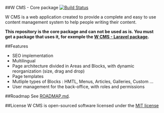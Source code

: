 ##W CMS - Core package
[![Build Status](https://travis-ci.org/lgandelin/w-cms-core.png)](https://travis-ci.org/lgandelin/w-cms-core)

W CMS is a web application created to provide a complete and easy to use content management system to help people writing their content.

**This repository is the core package and can not be used as is. You must get a package that uses it, for exemple the [W CMS - Laravel package](https://github.com/lgandelin/w-cms-laravel).**


##Features

- SEO implementation
- Multilingual
- Page architecture divided in Areas and Blocks, with dynamic reorganization (size, drag and drop)
- Page templates
- Mutliple types of Blocks : HMTL, Menus, Articles, Galleries, Custom ...
- User management for the back-office, with roles and permissions


##Roadmap
See [ROADMAP.md](https://github.com/lgandelin/w-cms-core/blob/master/ROADMAP.md).


##License
W CMS is open-sourced software licensed under the [MIT license](http://opensource.org/licenses/MIT)